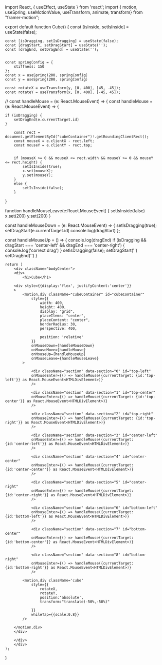 import React, { useEffect, useState } from 'react';
import { motion, useSpring, useMotionValue, useTransform, animate, transform} from "framer-motion";

export default function Cube() {
    const [isInside, setIsInside] = useState(false);

    const [isDragging, setIsDragging] = useState(false);
    const [dragStart, setDragStart] = useState('');
    const [dragEnd, setDragEnd] = useState('');


    const springConfig = { 
        stiffness: 150
    };
    const x = useSpring(200, springConfig)
    const y = useSpring(200, springConfig)

    const rotateX = useTransform(y, [0, 400], [45, -45]);
    const rotateY = useTransform(x, [0, 400], [-45, 45]);

// const handleMouse = (e: React.MouseEvent) => {
const handleMouse = (e: React.MouseEvent<HTMLDivElement>) => {

    if (isDragging) {
        setDragEnd(e.currentTarget.id)
    }

        const rect = document.getElementById("cubeContainer")!.getBoundingClientRect();
        const mouseX = e.clientX - rect.left;
        const mouseY = e.clientY - rect.top;

        
        if (mouseX >= 0 && mouseX <= rect.width && mouseY >= 0 && mouseY <= rect.height) {
            setIsInside(true);
            x.set(mouseX);
            y.set(mouseY);
        } 
        else {
            setIsInside(false);
        }
}

function handleMouseLeave(e:React.MouseEvent) {
        setIsInside(false)
        x.set(200)
        y.set(200)
}

const handleMouseDown = (e: React.MouseEvent<HTMLDivElement>) => {
    setIsDragging(true);
    setDragStart(e.currentTarget.id)
    console.log(dragStart)
};

const handleMouseUp = () => {
    console.log(dragEnd)
    if (isDragging && dragStart === 'center-left' && dragEnd ===  'center-right') {
        console.log('correct drag')
    }
    setIsDragging(false);
    setDragStart('')
    setDragEnd('')
}



    return (
        <div className="bodyCenter">
        <div>
            <h1>Cube</h1>

        <div style={{display:'flex', justifyContent:'center'}}
        >
            <motion.div className="cubeContainer" id="cubeContainer"
                style={{
                    width: 400,
                    height: 400,
                    display: "grid",
                    placeItems: "center",
                    placeContent: "center",
                    borderRadius: 30,
                    perspective: 400,

                    position: 'relative' 
                }}
                onMouseDown={handleMouseDown}
                onMouseMove={handleMouse}
                onMouseUp={handleMouseUp}
                onMouseLeave={handleMouseLeave}
            >

                <div className="section" data-section="0" id="top-left"
                onMouseEnter={() => handleMouse({currentTarget: {id:'top-left'}} as React.MouseEvent<HTMLDivElement>)}
                /> 

                <div className="section" data-section="1" id="top-center"
                onMouseEnter={() => handleMouse({currentTarget: {id:'top-center'}} as React.MouseEvent<HTMLDivElement>)}
                /> 

                <div className="section" data-section="2" id="top-right"
                onMouseEnter={() => handleMouse({currentTarget: {id:'top-right'}} as React.MouseEvent<HTMLDivElement>)}
                /> 

                <div className="section" data-section="3" id="center-left"
                onMouseEnter={() => handleMouse({currentTarget: {id:'center-left'}} as React.MouseEvent<HTMLDivElement>)}
                />

                <div className="section" data-section="4" id="center-center"
                onMouseEnter={() => handleMouse({currentTarget: {id:'center-center'}} as React.MouseEvent<HTMLDivElement>)}
                /> 

                <div className="section" data-section="5" id="center-right"
                onMouseEnter={() => handleMouse({currentTarget: {id:'center-right'}} as React.MouseEvent<HTMLDivElement>)}
                />

                <div className="section" data-section="6" id="bottom-left"
                onMouseEnter={() => handleMouse({currentTarget: {id:'bottom-left'}} as React.MouseEvent<HTMLDivElement>)}
                /> 

                <div className="section" data-section="7" id="bottom-center"
                onMouseEnter={() => handleMouse({currentTarget: {id:'bottom-center'}} as React.MouseEvent<HTMLDivElement>)}
                /> 

                <div className="section" data-section="8" id="bottom-right"
                onMouseEnter={() => handleMouse({currentTarget: {id:'bottom-right'}} as React.MouseEvent<HTMLDivElement>)}
                /> 

            <motion.div className='cube'
                style={{
                    rotateX,
                    rotateY,
                    position:'absolute',
                    transform:"translate(-50%,-50%)"

                }}
                whileTap={{scale:0.8}}
            />

        </motion.div>
        </div>

        </div>
        </div>
    );
}